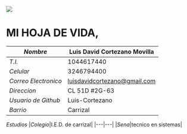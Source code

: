 <img src=https://user-images.githubusercontent.com/126481071/221581124-26d776d1-2588-418f-b457-454d6c5674a6.jpeg />

# MI HOJA DE VIDA, 
|*Nombre*|Luis David Cortezano Movilla|
|---|---|
|*T.I.*|1044617440|
| *Celular*|3246794400|
| *Correo Electronico* |luisdavidcortezano@gmail.com|
|*Direccion*|CL 51D #2G-63|
|*Usuario de Github*|Luis-Cortezano|
|*Barrio*|Carrizal|

*Estudios*
|*Colegio*|I.E.D. de carrizal|
|---|---|
|*Sena*|tecnico en sistemas|